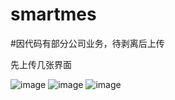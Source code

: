 # smartmes
#因代码有部分公司业务，待剥离后上传


先上传几张界面

![image](https://github.com/364988343/smartmes/tree/master/images/depart.png)
![image](https://github.com/364988343/smartmes/tree/master/images/login.png)
![image](https://github.com/364988343/smartmes/tree/master/images/main.png)
